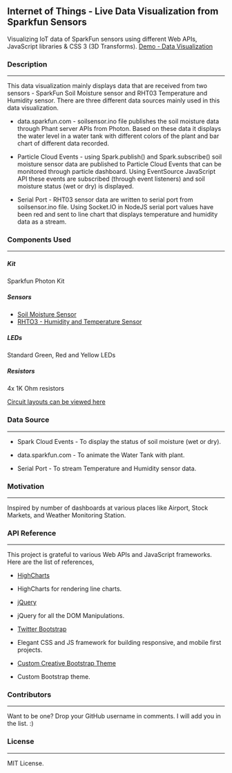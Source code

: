 ## Internet of Things - Live Data Visualization from Sparkfun Sensors
Visualizing IoT data of SparkFun sensors using different Web APIs, JavaScript libraries & CSS 3 (3D Transforms).
[Demo - Data Visualization](http://nathan5x.github.io/IoT-DataViz/)

### Description
---
This data visualization mainly displays data that are received from two sensors - SparkFun Soil Moisture sensor and RHT03 Temperature and Humidity sensor. There are three different data sources mainly used in this data visualization.

* data.sparkfun.com - soilsensor.ino file publishes the soil moisture data through Phant server APIs from Photon. Based on these data it displays the water level in a water tank with different colors of the plant and bar chart of different data recorded.

* Particle Cloud Events - using Spark.publish() and Spark.subscribe() soil moisture sensor data are published to Particle Cloud Events that can be monitored through particle dashboard. Using EventSource JavaScript API these events are subscribed (through event listeners) and soil moisture status (wet or dry) is displayed.

* Serial Port - RHT03 sensor data are written to serial port from soilsensor.ino file.  Using Socket.IO in NodeJS serial port values have been red and sent to line chart that displays temperature and humidity data as a stream.

### Components Used
---
##### Kit
Sparkfun Photon Kit

##### Sensors
* [Soil Moisture Sensor](https://www.sparkfun.com/products/13322)
* [RHTO3 - Humidity and Temperature Sensor](https://www.sparkfun.com/products/10167)

##### LEDs
Standard Green, Red and Yellow LEDs

##### Resistors
4x 1K Ohm resistors

[Circuit layouts can be viewed here](https://github.com/nathan5x/IoT-DataViz/tree/master/CircuitLayouts)

### Data Source
---
* Spark Cloud Events - To display the status of soil moisture (wet or dry).

* data.sparkfun.com - To animate the Water Tank with plant.

* Serial Port - To stream Temperature and Humidity sensor data.

### Motivation
---
Inspired by number of dashboards at various places like Airport, Stock Markets, and Weather Monitoring Station.

### API Reference
---
This project is grateful to various Web APIs and JavaScript frameworks. Here are the list of references,

* [HighCharts](http://www.highcharts.com/demo/line-basic/dark-green)
 - HighCharts for rendering line charts.

* [jQuery](https://jquery.com/)
 - jQuery for all the DOM Manipulations.

* [Twitter Bootstrap](http://getbootstrap.com/)
 - Elegant CSS and JS framework for building responsive, and mobile first projects.

* [Custom Creative Bootstrap Theme](http://startbootstrap.com/template-overviews/creative/)
 - Custom Bootstrap theme.

### Contributors
---
Want to be one? Drop your GitHub username in comments. I will add you in the list. :)

### License
---
MIT License.
